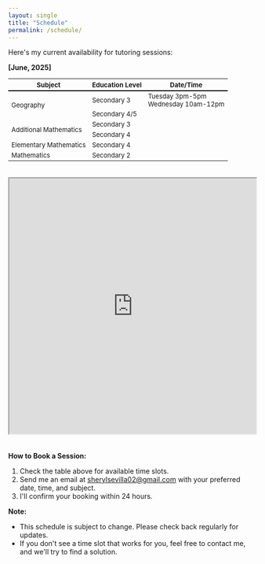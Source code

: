 ```yaml
---
layout: single
title: "Schedule"
permalink: /schedule/
---
```


Here's my current availability for tutoring sessions:

**[June, 2025]**

<table style="border-collapse: collapse; width: 100%; font-size: 13px;">
  <thead style="border-bottom: 2px solid black;">
    <tr>
      <th>Subject</th>
      <th>Education Level</th>
      <th>Date/Time</th>
    </tr>
  </thead>
  <tbody>
    <tr>
      <td rowspan="2">Geography</td>
      <td>Secondary 3</td>
      <td>Tuesday 3pm-5pm<br>Wednesday 10am-12pm</td>
    </tr>
    <tr>
      <td>Secondary 4/5</td>
      <td></td>
    </tr>
    <tr>
      <td rowspan="2">Additional Mathematics</td>
      <td>Secondary 3</td>
      <td></td>
    </tr>
    <tr>
      <td>Secondary 4</td>
      <td></td>
    </tr>
    <tr>
      <td>Elementary Mathematics</td>
      <td>Secondary 4</td>
      <td></td>
    </tr>
    <tr>
      <td>Mathematics</td>
      <td>Secondary 2</td>
      <td></td>
    </tr>
  </tbody>
</table>

<iframe 
  src="https://docs.google.com/spreadsheets/d/e/2PACX-1vRNj0nhW1nS3an3Y8E5JPyq_xakh368C2Nk0r4xwtph-CsQCxWMXV-xId25FARbvOanwjm0fy_pY4W5/pubhtml?gid=0&amp;single=true&amp;widget=true&amp;headers=false"
  width="100%" 
  height="520"
  style="margin-top: 20px; margin-bottom: 20px;">
</iframe>

**How to Book a Session:**

1.  Check the table above for available time slots.
2.  Send me an email at sherylsevilla02@gmail.com with your preferred date, time, and subject.
3.  I'll confirm your booking within 24 hours.

**Note:**

*   This schedule is subject to change. Please check back regularly for updates.
*   If you don't see a time slot that works for you, feel free to contact me, and we'll try to find a solution.